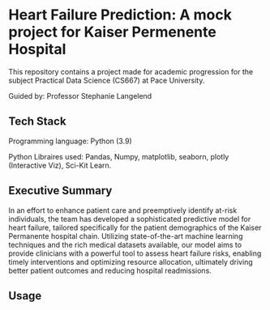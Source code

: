 # Heart Failure Prediction: A mock project for Kaiser Permenente Hospital 

This repository contains a project made for academic progression for the subject Practical Data Science (CS667) at Pace University. 

Guided by: Professor Stephanie Langelend

## Tech Stack 

  Programming language:   Python (3.9)

  Python Libraires used:  Pandas, Numpy, matplotlib, seaborn, plotly (Interactive Viz), Sci-Kit Learn. 

## Executive Summary 

In an effort to enhance patient care and preemptively identify at-risk individuals, the team has developed a sophisticated predictive model for heart failure, tailored specifically for the patient demographics of the Kaiser Permanente hospital chain. Utilizing state-of-the-art machine learning techniques and the rich medical datasets available, our model aims to provide clinicians with a powerful tool to assess heart failure risks, enabling timely interventions and optimizing resource allocation, ultimately driving better patient outcomes and reducing hospital readmissions.

## Usage

